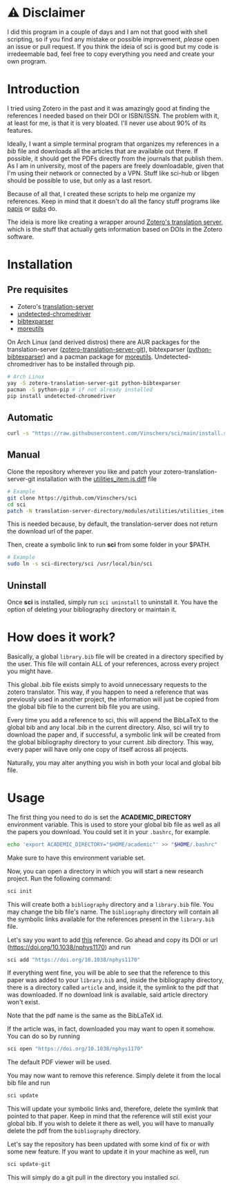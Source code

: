 # ⚠️ Disclaimer
I did this program in a couple of days and I am not that good with shell scripting, so if you find any mistake or possible improvement, *please* open an issue or pull request. If you think the ideia of sci is good but my code is irredeemable bad, feel free to copy everything you need and create your own program.

# Introduction
I tried using Zotero in the past and it was amazingly good at finding the references I needed based on their DOI or ISBN/ISSN.
The problem with it, at least for me, is that it is very bloated.
I'll never use about 90% of its features.

Ideally, I want a simple terminal program that organizes my references in a *bib* file and downloads all the articles that are available out there.
If possible, it should get the PDFs directly from the journals that publish them.
As I am in university, most of the papers are freely downloadable, given that I'm using their network or connected by a VPN.
Stuff like sci-hub or libgen should be possible to use, but only as a last resort.

Because of all that, I created these scripts to help me organize my references.
Keep in mind that it doesn't do all the fancy stuff programs like [papis](https://github.com/papis/papis) or [pubs](https://github.com/pubs/pubs/) do.

The ideia is more like creating a wrapper around [Zotero's translation server](https://github.com/zotero/translation-server), which is the stuff that actually gets information based on DOIs in the Zotero software.


# Installation
## Pre requisites
- Zotero's [translation-server](https://github.com/zotero/translation-server)
- [undetected-chromedriver](https://pypi.org/project/undetected-chromedriver)
- [bibtexparser](https://pypi.org/project/bibtexparser)
- [moreutils](https://joeyh.name/code/moreutils)

On Arch Linux (and derived distros) there are AUR packages for the translation-server ([zotero-translation-server-git](https://aur.archlinux.org/packages/zotero-translation-server-git)), bibtexparser ([python-bibtexparser](https://aur.archlinux.org/packages/python-bibtexparser)) and a pacman package for [moreutils](https://archlinux.org/packages/community/x86_64/moreutils). Undetected-chromedriver has to be installed through pip.
```sh
# Arch Linux
yay -S zotero-translation-server-git python-bibtexparser
pacman -S python-pip # if not already installed
pip install undetected-chromedriver
```
## Automatic
```sh
curl -s "https://raw.githubusercontent.com/Vinschers/sci/main/install.sh" | /bin/sh
```
## Manual
Clone the repository wherever you like and patch your zotero-translation-server-git installation with the [utilities_item.js.diff](https://github.com/Vinschers/sci/blob/main/utilities_item.js.diff) file
```sh
# Example
git clone https://github.com/Vinschers/sci
cd sci
patch -N translation-server-directory/modules/utilities/utilities_item.js utilities_item.js.diff
```
This is needed because, by default, the translation-server does not return the download url of the paper.

Then, create a symbolic link to run **sci** from some folder in your $PATH.
```sh
# Example
sudo ln -s sci-directory/sci /usr/local/bin/sci
```
## Uninstall
Once **sci** is installed, simply run `sci uninstall` to uninstall it. You have the option of deleting your bibliography directory or maintain it.

# How does it work?
Basically, a global `library.bib` file will be created in a directory specified by the user.
This file will contain ALL of your references, across every project you might have.

This global .bib file exists simply to avoid unnecessary requests to the zotero translator.
This way, if you happen to need a reference that was previously used in another project, the information will just be copied from the global bib file to the current bib file you are using.

Every time you add a reference to sci, this will append the BibLaTeX to the global bib and any local .bib in the current directory.
Also, sci will try to download the paper and, if successful, a symbolic link will be created from the global bibliography directory to your current .bib directory.
This way, every paper will have only one copy of itself across all projects.

Naturally, you may alter anything you wish in both your local and global bib file.

# Usage
The first thing you need to do is set the **ACADEMIC_DIRECTORY** environment variable.
This is used to store your global bib file as well as all the papers you download.
You could set it in your `.bashrc`, for example.
```sh
echo 'export ACADEMIC_DIRECTORY="$HOME/academic"' >> "$HOME/.bashrc"
```
Make sure to have this environment variable set.

Now, you can open a directory in which you will start a new research project.
Run the following command:
```sh
sci init
```
This will create both a `bibliography` directory and a `library.bib` file. You may change the bib file's name.
The `bibliography` directory will contain all the symbolic links available for the references present in the `library.bib` file.

Let's say you want to add [this](https://doi.org/10.1038/nphys1170) reference.
Go ahead and copy its DOI or url (https://doi.org/10.1038/nphys1170) and run
```sh
sci add "https://doi.org/10.1038/nphys1170"
```
If everything went fine, you will be able to see that the reference to this paper was added to your `library.bib` and, inside the bibliography directory, there is a directory called `article` and, inside it, the symlink to the pdf that was downloaded. If no download link is available, said article directory won't exist.

Note that the pdf name is the same as the BibLaTeX id.

If the article was, in fact, downloaded you may want to open it somehow. You can do so by running
```sh
sci open "https://doi.org/10.1038/nphys1170"
```
The default PDF viewer will be used.

You may now want to remove this reference. Simply delete it from the local bib file and run
```sh
sci update
```
This will update your symbolic links and, therefore, delete the symlink that pointed to that paper.
Keep in mind that the reference will still exist your global bib. If you wish to delete it there as well, you will have to manually delete the pdf from the `bibliography` directory.

Let's say the repository has been updated with some kind of fix or with some new feature. If you want to update it in your machine as well, run
```sh
sci update-git
```
This will simply do a git pull in the directory you installed *sci*.
